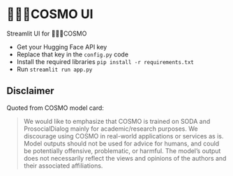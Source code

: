 # 🧑🏻‍🚀COSMO UI
Streamlit UI for 🧑🏻‍🚀COSMO

- Get your Hugging Face API key
- Replace that key in the `config.py` code
- Install the required libraries `pip install -r requirements.txt`
- Run `streamlit run app.py`

## Disclaimer
Quoted from COSMO model card:
> We would like to emphasize that COSMO is trained on SODA and ProsocialDialog mainly for academic/research purposes. We discourage using COSMO in real-world applications or services as is. Model outputs should not be used for advice for humans, and could be potentially offensive, problematic, or harmful. The model’s output does not necessarily reflect the views and opinions of the authors and their associated affiliations.